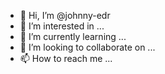 - 👋 Hi, I’m @johnny-edr
- 👀 I’m interested in ...
- 🌱 I’m currently learning ...
- 💞️ I’m looking to collaborate on ...
- 📫 How to reach me ...

<!---
johnny-edr/johnny-edr is a ✨ special ✨ repository because its `README.md` (this file) appears on your GitHub profile.
You can click the Preview link to take a look at your changes.
--->
